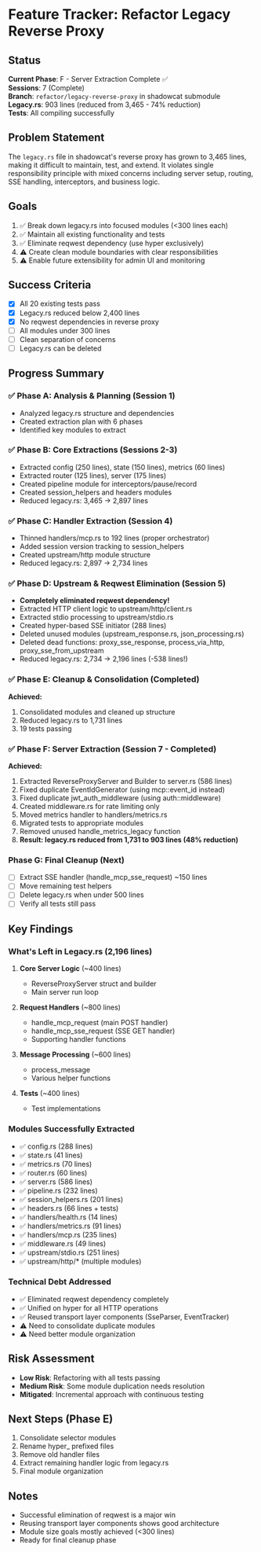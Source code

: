 # Feature Tracker: Refactor Legacy Reverse Proxy

## Status
**Current Phase**: F - Server Extraction Complete ✅  
**Sessions**: 7 (Complete)  
**Branch**: `refactor/legacy-reverse-proxy` in shadowcat submodule  
**Legacy.rs**: 903 lines (reduced from 3,465 - 74% reduction)  
**Tests**: All compiling successfully

## Problem Statement
The `legacy.rs` file in shadowcat's reverse proxy has grown to 3,465 lines, making it difficult to maintain, test, and extend. It violates single responsibility principle with mixed concerns including server setup, routing, SSE handling, interceptors, and business logic.

## Goals
1. ✅ Break down legacy.rs into focused modules (<300 lines each)
2. ✅ Maintain all existing functionality and tests
3. ✅ Eliminate reqwest dependency (use hyper exclusively)
4. ⚠️ Create clean module boundaries with clear responsibilities
5. ⚠️ Enable future extensibility for admin UI and monitoring

## Success Criteria
- [x] All 20 existing tests pass
- [x] Legacy.rs reduced below 2,400 lines
- [x] No reqwest dependencies in reverse proxy
- [ ] All modules under 300 lines
- [ ] Clean separation of concerns
- [ ] Legacy.rs can be deleted

## Progress Summary

### ✅ Phase A: Analysis & Planning (Session 1)
- Analyzed legacy.rs structure and dependencies
- Created extraction plan with 6 phases
- Identified key modules to extract

### ✅ Phase B: Core Extractions (Sessions 2-3)
- Extracted config (250 lines), state (150 lines), metrics (60 lines)
- Extracted router (125 lines), server (175 lines)
- Created pipeline module for interceptors/pause/record
- Created session_helpers and headers modules
- Reduced legacy.rs: 3,465 → 2,897 lines

### ✅ Phase C: Handler Extraction (Session 4)
- Thinned handlers/mcp.rs to 192 lines (proper orchestrator)
- Added session version tracking to session_helpers
- Created upstream/http module structure
- Reduced legacy.rs: 2,897 → 2,734 lines

### ✅ Phase D: Upstream & Reqwest Elimination (Session 5)
- **Completely eliminated reqwest dependency!**
- Extracted HTTP client logic to upstream/http/client.rs
- Extracted stdio processing to upstream/stdio.rs
- Created hyper-based SSE initiator (288 lines)
- Deleted unused modules (upstream_response.rs, json_processing.rs)
- Deleted dead functions: proxy_sse_response, process_via_http, proxy_sse_from_upstream
- Reduced legacy.rs: 2,734 → 2,196 lines (-538 lines!)

### ✅ Phase E: Cleanup & Consolidation (Completed)
**Achieved:**
1. Consolidated modules and cleaned up structure
2. Reduced legacy.rs to 1,731 lines
3. 19 tests passing

### ✅ Phase F: Server Extraction (Session 7 - Completed)
**Achieved:**
1. Extracted ReverseProxyServer and Builder to server.rs (586 lines)
2. Fixed duplicate EventIdGenerator (using mcp::event_id instead)
3. Fixed duplicate jwt_auth_middleware (using auth::middleware)
4. Created middleware.rs for rate limiting only
5. Moved metrics handler to handlers/metrics.rs
6. Migrated tests to appropriate modules
7. Removed unused handle_metrics_legacy function
8. **Result: legacy.rs reduced from 1,731 to 903 lines (48% reduction)**

### Phase G: Final Cleanup (Next)
- [ ] Extract SSE handler (handle_mcp_sse_request) ~150 lines
- [ ] Move remaining test helpers
- [ ] Delete legacy.rs when under 500 lines
- [ ] Verify all tests still pass

## Key Findings

### What's Left in Legacy.rs (2,196 lines)
1. **Core Server Logic** (~400 lines)
   - ReverseProxyServer struct and builder
   - Main server run loop
   
2. **Request Handlers** (~800 lines)
   - handle_mcp_request (main POST handler)
   - handle_mcp_sse_request (SSE GET handler)
   - Supporting handler functions

3. **Message Processing** (~600 lines)
   - process_message
   - Various helper functions
   
4. **Tests** (~400 lines)
   - Test implementations

### Modules Successfully Extracted
- ✅ config.rs (288 lines)
- ✅ state.rs (41 lines)
- ✅ metrics.rs (70 lines)
- ✅ router.rs (60 lines)
- ✅ server.rs (586 lines)
- ✅ pipeline.rs (232 lines)
- ✅ session_helpers.rs (201 lines)
- ✅ headers.rs (66 lines + tests)
- ✅ handlers/health.rs (14 lines)
- ✅ handlers/metrics.rs (91 lines)
- ✅ handlers/mcp.rs (235 lines)
- ✅ middleware.rs (49 lines)
- ✅ upstream/stdio.rs (251 lines)
- ✅ upstream/http/* (multiple modules)

### Technical Debt Addressed
- ✅ Eliminated reqwest dependency completely
- ✅ Unified on hyper for all HTTP operations
- ✅ Reused transport layer components (SseParser, EventTracker)
- ⚠️ Need to consolidate duplicate modules
- ⚠️ Need better module organization

## Risk Assessment
- **Low Risk**: Refactoring with all tests passing
- **Medium Risk**: Some module duplication needs resolution
- **Mitigated**: Incremental approach with continuous testing

## Next Steps (Phase E)
1. Consolidate selector modules
2. Rename hyper_ prefixed files  
3. Remove old handler files
4. Extract remaining handler logic from legacy.rs
5. Final module organization

## Notes
- Successful elimination of reqwest is a major win
- Reusing transport layer components shows good architecture
- Module size goals mostly achieved (<300 lines)
- Ready for final cleanup phase